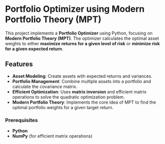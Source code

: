 # Portfolio Optimizer using Modern Portfolio Theory (MPT)

This project implements a **Portfolio Optimizer** using Python, focusing on **Modern Portfolio Theory (MPT)**. The optimizer calculates the optimal asset weights to either **maximize returns for a given level of risk** or **minimize risk for a given expected return**.

## Features

- **Asset Modeling**: Create assets with expected returns and variances.
- **Portfolio Management**: Combine multiple assets into a portfolio and calculate the covariance matrix.
- **Efficient Optimization**: Uses **matrix inversion** and efficient matrix operations to solve the quadratic optimization problem.
- **Modern Portfolio Theory**: Implements the core idea of MPT to find the optimal portfolio weights for a given target return.

### Prerequisites

- **Python**
- **NumPy** (for efficient matrix operations)

